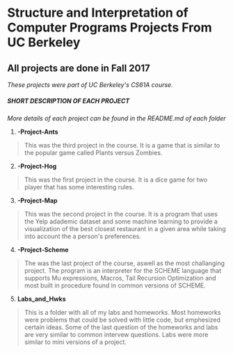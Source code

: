 # Structure and Interpretation of Computer Programs Projects From UC Berkeley

All projects are done in Fall 2017
-------------

*These projects were part of UC Berkeley's CS61A course.*

##### SHORT DESCRIPTION OF EACH PROJECT  #####
*More details of each project can be found in the README.md of each folder*

1) **-Project-Ants**
> This was the third project in the course. It is a game that is similar to the popular game called Plants versus Zombies. 

2) **-Project-Hog**
> This was the first project in the course. It is a dice game for two player that has some interesting rules. 

3) **-Project-Map**
> This was the second project in the course. It is a program that uses the Yelp adademic dataset and some machine learning to provide a visualization of the best closest restaurant in a given area while taking into account the a person's preferences.

4) **-Project-Scheme**
> The was the last project of the course, aswell as the most challanging project. The program is an interpreter for the SCHEME language that supports Mu expressions, Macros, Tail Recursion Optimization and most built in procedure found in common versions of SCHEME. 

5) **Labs_and_Hwks**
> This is a folder with all of my labs and homeworks. Most homeworks were problems that could be solved with little code, but emphesized certain ideas. Some of the last question of the homeworks and labs are very similar to common intervew questions. Labs were more similar to mini versions of a project. 

